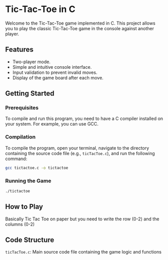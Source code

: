 # Tic-Tac-Toe in C

Welcome to the Tic-Tac-Toe game implemented in C. This project allows you to play the classic Tic-Tac-Toe game in the console against another player.

## Features

- Two-player mode.
- Simple and intuitive console interface.
- Input validation to prevent invalid moves.
- Display of the game board after each move.

## Getting Started

### Prerequisites

To compile and run this program, you need to have a C compiler installed on your system. For example, you can use GCC.

### Compilation

To compile the program, open your terminal, navigate to the directory containing the source code file (e.g., `ticTacToe.c`), and run the following command:

```bash
gcc tictactoe.c -o tictactoe
```

### Running the Game
```bash
./tictactoe
```

## How to Play
Basically Tic Tac Toe on paper but you need to write the row (0-2) and the columns (0-2)

## Code Structure 
`ticTacToe.c`: Main source code file containing the game logic and functions



